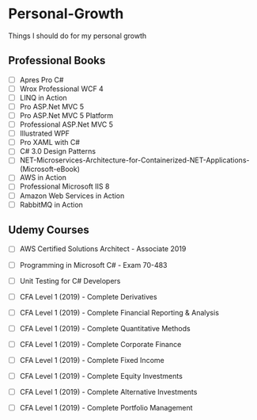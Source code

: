 # Personal-Growth
Things I should do for my personal growth

## Professional Books

- [ ] Apres Pro C#
- [ ] Wrox Professional WCF 4
- [ ] LINQ in Action
- [ ] Pro ASP.Net MVC 5
- [ ] Pro ASP.Net MVC 5 Platform
- [ ] Professional ASP.Net MVC 5
- [ ] Illustrated WPF
- [ ] Pro XAML with C#
- [ ] C# 3.0 Design Patterns
- [ ] NET-Microservices-Architecture-for-Containerized-NET-Applications-(Microsoft-eBook)
- [ ] AWS in Action
- [ ] Professional Microsoft IIS 8
- [ ] Amazon Web Services in Action
- [ ] RabbitMQ in Action

## Udemy Courses

- [ ] AWS Certified Solutions Architect - Associate 2019
- [ ] Programming in Microsoft C# - Exam 70-483
- [ ] Unit Testing for C# Developers
- [ ] CFA Level 1 (2019) - Complete Derivatives
- [ ] CFA Level 1 (2019) - Complete Financial Reporting & Analysis
- [ ] CFA Level 1 (2019) - Complete Quantitative Methods
- [ ] CFA Level 1 (2019) - Complete Corporate Finance
- [ ] CFA Level 1 (2019) - Complete Fixed Income
- [ ] CFA Level 1 (2019) - Complete Equity Investments
- [ ] CFA Level 1 (2019) - Complete Alternative Investments
- [ ] CFA Level 1 (2019) - Complete Portfolio Management

